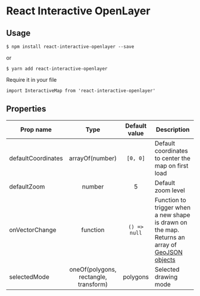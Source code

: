 # React Interactive OpenLayer

## Usage

`$ npm install react-interactive-openlayer --save`

or

`$ yarn add react-interactive-openlayer`

Require it in your file

`import InteractiveMap from 'react-interactive-openlayer'`

## Properties

| Prop name | Type | Default value | Description | 
| --- | :---: | :---: | --- |
| defaultCoordinates | arrayOf(number) | `[0, 0]` | Default coordinates to center the map on first load | 
| defaultZoom | number | 5 | Default zoom level | 
| onVectorChange | function | `() => null` | Function to trigger when a new shape is drawn on the map. Returns an array of [GeoJSON objects](https://tools.ietf.org/html/rfc7946#section-3) | 
| selectedMode | oneOf(polygons, rectangle, transform) | polygons | Selected drawing mode | 

